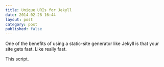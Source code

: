 ```yaml
---
title: Unique URIs for Jekyll
date: 2014-02-28 16:44
layout: post
category: post
published: false
---
```

One of the benefits of using a static-site generator like Jekyll is that your site gets fast. Like really fast. 

<script src="https://gist.github.com/kyledreger/9280676.js"></script>

This script. 